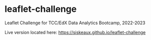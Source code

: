# leaflet-challenge
Leaflet Challenge for TCC/EdX Data Analytics Bootcamp, 2022-2023 

Live version located here: https://siskeaux.github.io/leaflet-challenge
